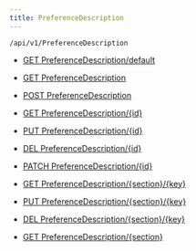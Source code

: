 ```yaml
---
title: PreferenceDescription
---
```


```http
/api/v1/PreferenceDescription
```




* [GET PreferenceDescription/default](v1PreferenceDescription_DefaultPreferenceDescription.md)

* [GET PreferenceDescription](v1PreferenceDescription_GetAll.md)

* [POST PreferenceDescription](v1PreferenceDescription_PostPreferenceDescription.md)

* [GET PreferenceDescription/{id}](v1PreferenceDescription_GetPreferenceDescription.md)

* [PUT PreferenceDescription/{id}](v1PreferenceDescription_PutPreferenceDescription.md)

* [DEL PreferenceDescription/{id}](v1PreferenceDescription_DeletePreferenceDescription.md)

* [PATCH PreferenceDescription/{id}](v1PreferenceDescription_PatchPreferenceDescription.md)

* [GET PreferenceDescription/{section}/{key}](v1PreferenceDescription_GetFromSectionAndKey.md)

* [PUT PreferenceDescription/{section}/{key}](v1PreferenceDescription_SaveFromSectionAndKey.md)

* [DEL PreferenceDescription/{section}/{key}](v1PreferenceDescription_DeleteFromSectionAndKey.md)

* [GET PreferenceDescription/{section}](v1PreferenceDescription_GetAllFromSection.md)